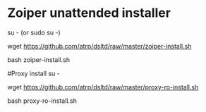 # Zoiper unattended installer

su - (or sudo su -)

wget https://github.com/atrp/dsltd/raw/master/zoiper-install.sh

bash zoiper-install.sh

#Proxy install
su -

wget https://github.com/atrp/dsltd/raw/master/proxy-ro-install.sh

bash proxy-ro-install.sh
